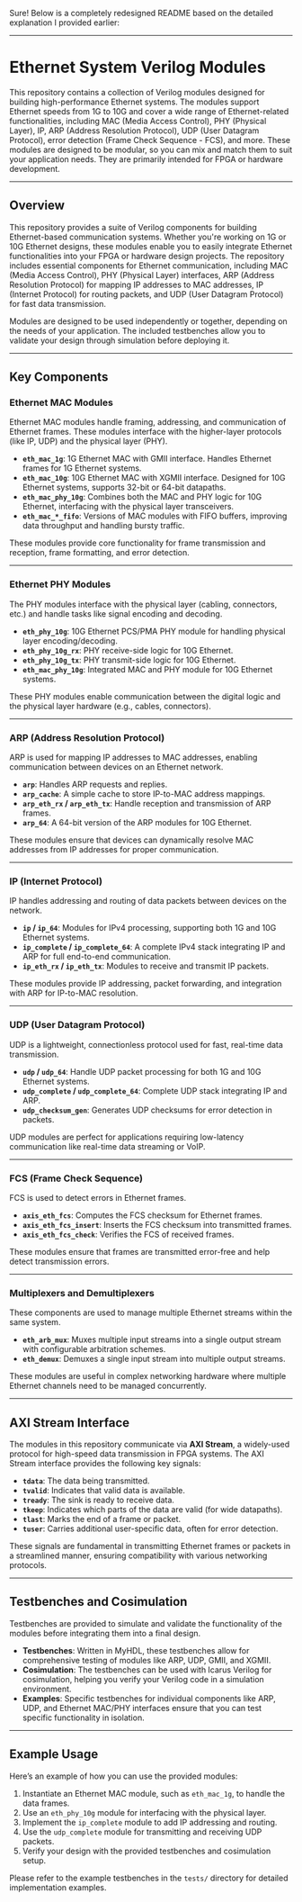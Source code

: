 Sure! Below is a completely redesigned README based on the detailed explanation I provided earlier:

---

# Ethernet System Verilog Modules

This repository contains a collection of Verilog modules designed for building high-performance Ethernet systems. The modules support Ethernet speeds from 1G to 10G and cover a wide range of Ethernet-related functionalities, including MAC (Media Access Control), PHY (Physical Layer), IP, ARP (Address Resolution Protocol), UDP (User Datagram Protocol), error detection (Frame Check Sequence - FCS), and more. These modules are designed to be modular, so you can mix and match them to suit your application needs. They are primarily intended for FPGA or hardware development.

---

## Overview

This repository provides a suite of Verilog components for building Ethernet-based communication systems. Whether you're working on 1G or 10G Ethernet designs, these modules enable you to easily integrate Ethernet functionalities into your FPGA or hardware design projects. The repository includes essential components for Ethernet communication, including MAC (Media Access Control), PHY (Physical Layer) interfaces, ARP (Address Resolution Protocol) for mapping IP addresses to MAC addresses, IP (Internet Protocol) for routing packets, and UDP (User Datagram Protocol) for fast data transmission.

Modules are designed to be used independently or together, depending on the needs of your application. The included testbenches allow you to validate your design through simulation before deploying it.

---

## Key Components

### Ethernet MAC Modules
Ethernet MAC modules handle framing, addressing, and communication of Ethernet frames. These modules interface with the higher-layer protocols (like IP, UDP) and the physical layer (PHY).

- **`eth_mac_1g`**: 1G Ethernet MAC with GMII interface. Handles Ethernet frames for 1G Ethernet systems.
- **`eth_mac_10g`**: 10G Ethernet MAC with XGMII interface. Designed for 10G Ethernet systems, supports 32-bit or 64-bit datapaths.
- **`eth_mac_phy_10g`**: Combines both the MAC and PHY logic for 10G Ethernet, interfacing with the physical layer transceivers.
- **`eth_mac_*_fifo`**: Versions of MAC modules with FIFO buffers, improving data throughput and handling bursty traffic.

These modules provide core functionality for frame transmission and reception, frame formatting, and error detection.

---

### Ethernet PHY Modules
The PHY modules interface with the physical layer (cabling, connectors, etc.) and handle tasks like signal encoding and decoding.

- **`eth_phy_10g`**: 10G Ethernet PCS/PMA PHY module for handling physical layer encoding/decoding.
- **`eth_phy_10g_rx`**: PHY receive-side logic for 10G Ethernet.
- **`eth_phy_10g_tx`**: PHY transmit-side logic for 10G Ethernet.
- **`eth_mac_phy_10g`**: Integrated MAC and PHY module for 10G Ethernet systems.

These PHY modules enable communication between the digital logic and the physical layer hardware (e.g., cables, connectors).

---

### ARP (Address Resolution Protocol)
ARP is used for mapping IP addresses to MAC addresses, enabling communication between devices on an Ethernet network.

- **`arp`**: Handles ARP requests and replies.
- **`arp_cache`**: A simple cache to store IP-to-MAC address mappings.
- **`arp_eth_rx` / `arp_eth_tx`**: Handle reception and transmission of ARP frames.
- **`arp_64`**: A 64-bit version of the ARP modules for 10G Ethernet.

These modules ensure that devices can dynamically resolve MAC addresses from IP addresses for proper communication.

---

### IP (Internet Protocol)
IP handles addressing and routing of data packets between devices on the network.

- **`ip` / `ip_64`**: Modules for IPv4 processing, supporting both 1G and 10G Ethernet systems.
- **`ip_complete` / `ip_complete_64`**: A complete IPv4 stack integrating IP and ARP for full end-to-end communication.
- **`ip_eth_rx` / `ip_eth_tx`**: Modules to receive and transmit IP packets.

These modules provide IP addressing, packet forwarding, and integration with ARP for IP-to-MAC resolution.

---

### UDP (User Datagram Protocol)
UDP is a lightweight, connectionless protocol used for fast, real-time data transmission.

- **`udp` / `udp_64`**: Handle UDP packet processing for both 1G and 10G Ethernet systems.
- **`udp_complete` / `udp_complete_64`**: Complete UDP stack integrating IP and ARP.
- **`udp_checksum_gen`**: Generates UDP checksums for error detection in packets.

UDP modules are perfect for applications requiring low-latency communication like real-time data streaming or VoIP.

---

### FCS (Frame Check Sequence)
FCS is used to detect errors in Ethernet frames.

- **`axis_eth_fcs`**: Computes the FCS checksum for Ethernet frames.
- **`axis_eth_fcs_insert`**: Inserts the FCS checksum into transmitted frames.
- **`axis_eth_fcs_check`**: Verifies the FCS of received frames.

These modules ensure that frames are transmitted error-free and help detect transmission errors.

---

### Multiplexers and Demultiplexers
These components are used to manage multiple Ethernet streams within the same system.

- **`eth_arb_mux`**: Muxes multiple input streams into a single output stream with configurable arbitration schemes.
- **`eth_demux`**: Demuxes a single input stream into multiple output streams.

These modules are useful in complex networking hardware where multiple Ethernet channels need to be managed concurrently.

---

## AXI Stream Interface
The modules in this repository communicate via **AXI Stream**, a widely-used protocol for high-speed data transmission in FPGA systems. The AXI Stream interface provides the following key signals:

- **`tdata`**: The data being transmitted.
- **`tvalid`**: Indicates that valid data is available.
- **`tready`**: The sink is ready to receive data.
- **`tkeep`**: Indicates which parts of the data are valid (for wide datapaths).
- **`tlast`**: Marks the end of a frame or packet.
- **`tuser`**: Carries additional user-specific data, often for error detection.

These signals are fundamental in transmitting Ethernet frames or packets in a streamlined manner, ensuring compatibility with various networking protocols.

---

## Testbenches and Cosimulation
Testbenches are provided to simulate and validate the functionality of the modules before integrating them into a final design.

- **Testbenches**: Written in MyHDL, these testbenches allow for comprehensive testing of modules like ARP, UDP, GMII, and XGMII.
- **Cosimulation**: The testbenches can be used with Icarus Verilog for cosimulation, helping you verify your Verilog code in a simulation environment.
- **Examples**: Specific testbenches for individual components like ARP, UDP, and Ethernet MAC/PHY interfaces ensure that you can test specific functionality in isolation.

---

## Example Usage

Here’s an example of how you can use the provided modules:

1. Instantiate an Ethernet MAC module, such as `eth_mac_1g`, to handle the data frames.
2. Use an `eth_phy_10g` module for interfacing with the physical layer.
3. Implement the `ip_complete` module to add IP addressing and routing.
4. Use the `udp_complete` module for transmitting and receiving UDP packets.
5. Verify your design with the provided testbenches and cosimulation setup.

Please refer to the example testbenches in the `tests/` directory for detailed implementation examples.

